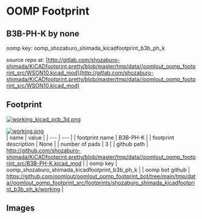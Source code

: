 # OOMP Footprint  
## B3B-PH-K  by none  
  
oomp key: oomp_shozaburo_shimada_kicadfootprint_b3b_ph_k  
  
source repo at: [http://gitlab.com/shozaburo-shimada/KiCADfootprint.pretty/blob/master/tmp/data//oomlout_oomp_footprint_src/WSON10.kicad_mod](http://gitlab.com/shozaburo-shimada/KiCADfootprint.pretty/blob/master/tmp/data//oomlout_oomp_footprint_src/WSON10.kicad_mod)  
## Footprint  
  
[![working_kicad_pcb_3d.png](working_kicad_pcb_3d_600.png)](working_kicad_pcb_3d.png)  
  
[![working.png](working_600.png)](working.png)  
| name | value | 
| --- | --- | 
| footprint name | B3B-PH-K | 
| footprint description | None | 
| number of pads | 3 | 
| github path | http://github.com/shozaburo-shimada/KiCADfootprint.pretty/blob/master/tmp/data//oomlout_oomp_footprint_src/B3B-PH-K.kicad_mod | 
| oomp key | oomp_shozaburo_shimada_kicadfootprint_b3b_ph_k | 
| oomp bot github | https://github.com/oomlout/oomlout_oomp_footprint_bot/tree/main/tmp/data//oomlout_oomp_footprint_src/footprints/shozaburo_shimada_kicadfootprint_b3b_ph_k/working | 
## Images  
